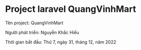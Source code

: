 <h1>Project laravel QuangVinhMart</h1>
<p>Tên project: QuangVinhMart</p>
<p>Người phát triển: Nguyễn Khắc Hiếu</p>
<p>Thời gian bắt đầu: Thứ 7, ngày 31, tháng 12, năm 2022</p>
